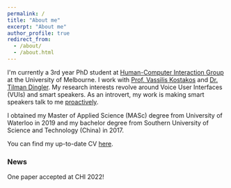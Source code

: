 ```yaml
---
permalink: /
title: "About me"
excerpt: "About me"
author_profile: true
redirect_from: 
  - /about/
  - /about.html
---
```


I'm currently a 3rd year PhD student at [Human-Computer Interaction Group](https://cis.unimelb.edu.au/hci) at the University of Melbourne. I work with [Prof. Vassilis Kostakos](https://people.eng.unimelb.edu.au/vkostakos/index.php) and [Dr. Tilman Dingler](http://tilmanification.com/). My research interests revolve around Voice User Interfaces (VUIs) and smart speakers. As an introvert, my work is making smart speakers talk to me [proactively](https://potashh.github.io/images/speaker_prototype.jpg).

I obtained my Master of Applied Science (MASc) degree from University of Waterloo in 2019 and my bachelor degree from Southern University of Science and Technology (China) in 2017. 

You can find my up-to-date CV [here](https://potashh.github.io/files/Resume_JingWei.pdf).

### News
One paper accepted at CHI 2022!

